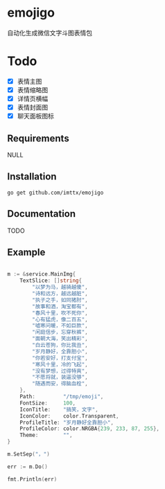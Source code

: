 # emojigo
自动化生成微信文字斗图表情包

# Todo
* [x] 表情主图
* [x] 表情缩略图
* [x] 详情页横幅
* [x] 表情封面图
* [x] 聊天面板图标

## Requirements

NULL

## Installation

```
go get github.com/imttx/emojigo
```

## Documentation

TODO

## Example
``` go

m := &service.MainImg{
    TextSlice: []string{
        "以梦为马，越骑越傻",
        "诗和远方，越远越脏",
        "执子之手，如同猪肘",
        "故事和酒，淘宝都有",
        "春风十里，吹不死你",
        "心有猛虎，像二百五",
        "嘘寒问暖，不如巨款",
        "闲庭信步，忘穿秋裤",
        "面朝大海，笑出精彩",
        "白云苍狗，你比我丑",
        "岁月静好，全靠胆小",
        "你若安好，打支付宝",
        "寒风十里，冷的飞起",
        "没有梦想，过得特爽",
        "不愿将就，装逼没够",
        "随遇而安，得脑血栓",
    },
    Path:         "/tmp/emoji",
    FontSize:     100,
    IconTitle:    "搞笑，文字",
    IconColor:    color.Transparent,
    ProfileTitle: "岁月静好全靠胆小",
    ProfileColor: color.NRGBA{239, 233, 87, 255},
    Theme:        "",
}

m.SetSep("，")

err := m.Do()

fmt.Println(err)

```
